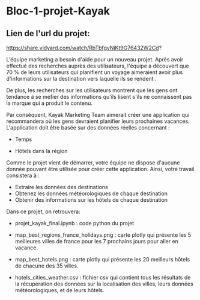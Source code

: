 # Bloc-1-projet-Kayak

## Lien de l'url du projet: 

https://share.vidyard.com/watch/RbTbfgvNjKt9G76432W2Cd?



L'équipe marketing a besoin d'aide pour un nouveau projet. Après avoir effectué des recherches auprès des utilisateurs, l'équipe a découvert que 70 % de leurs utilisateurs qui planifient un voyage aimeraient avoir plus d'informations sur la destination vers laquelle ils se rendent .

De plus, les recherches sur les utilisateurs montrent que les gens ont tendance à se méfier des informations qu'ils lisent s'ils ne connaissent pas la marque qui a produit le contenu.

Par conséquent, Kayak Marketing Team aimerait créer une application qui recommandera où les gens devraient planifier leurs prochaines vacances. L'application doit être basée sur des données réelles concernant :

* Temps

* Hôtels dans la région

Comme le projet vient de démarrer, votre équipe ne dispose d'aucune donnée pouvant être utilisée pour créer cette application. Ainsi, votre travail consistera à :

* Extraire les données des destinations
* Obtenez les données météorologiques de chaque destination
* Obtenir des informations sur les hôtels de chaque destination

Dans ce projet, on retrouvera: 

* projet_kayak_final.ipynb : code python du projet

* map_best_regions_france_holidays.png : carte plotly qui présente les 5 meilleures villes de france pour les 7 prochains jours pour aller en vacance.

* map_best_hotels.png : carte plotly qui présente les 20 meilleurs hôtels de chacune des 35 villes.

* hotels_cities_weather.csv : fichier csv qui contient tous les résultats de la récupération des données sur la localisation des villes, leurs données météorologiques, et de leurs hôtels.


